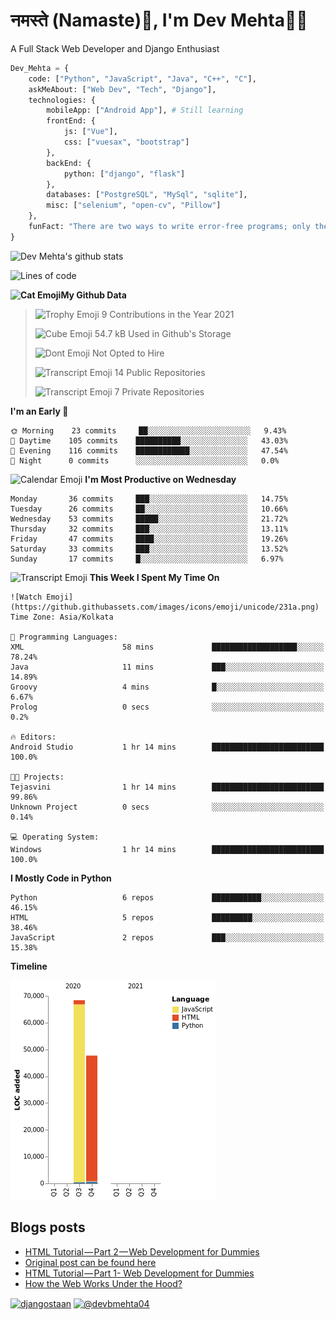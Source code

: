 # नमस्ते (Namaste):pray:, I'm Dev Mehta:man_technologist:
A Full Stack Web Developer and Django Enthusiast

```python
Dev_Mehta = {
    code: ["Python", "JavaScript", "Java", "C++", "C"],
    askMeAbout: ["Web Dev", "Tech", "Django"],
    technologies: {
        mobileApp: ["Android App"], # Still learning
        frontEnd: {
            js: ["Vue"],
            css: ["vuesax", "bootstrap"]
        },
        backEnd: {
            python: ["django", "flask"]
        },
        databases: ["PostgreSQL", "MySql", "sqlite"],
        misc: ["selenium", "open-cv", "Pillow"]
    },
    funFact: "There are two ways to write error-free programs; only the third one works"
}
```
![Dev Mehta's github stats](https://github-readme-stats.vercel.app/api?username=Dev-Mehta&count_private=true&show_icons=true)

<!--START_SECTION:waka-->
![Lines of code](https://img.shields.io/badge/From%20Hello%20World%20I%27ve%20Written-696678%20lines%20of%20code-blue)

**![Cat Emoji](https://github.githubassets.com/images/icons/emoji/unicode/1f431.png)My Github Data** 

> ![Trophy Emoji](https://github.githubassets.com/images/icons/emoji/unicode/1f3c6.png) 9 Contributions in the Year 2021
 > 
> ![Cube Emoji](https://github.githubassets.com/images/icons/emoji/unicode/1f4e6.png) 54.7 kB Used in Github's Storage 
 > 
> ![Dont Emoji](https://github.githubassets.com/images/icons/emoji/unicode/1f6ab.png) Not Opted to Hire
 > 
> ![Transcript Emoji](https://github.githubassets.com/images/icons/emoji/unicode/1f4dc.png) 14 Public Repositories 
 > 
> ![Transcript Emoji](https://github.githubassets.com/images/icons/emoji/unicode/1f511.png) 7 Private Repositories  
 > 
**I'm an Early 🐤** 

```text
🌞 Morning    23 commits     ██░░░░░░░░░░░░░░░░░░░░░░░   9.43% 
🌆 Daytime    105 commits    ██████████░░░░░░░░░░░░░░░   43.03% 
🌃 Evening    116 commits    ████████████░░░░░░░░░░░░░   47.54% 
🌙 Night      0 commits      ░░░░░░░░░░░░░░░░░░░░░░░░░   0.0%

```
![Calendar Emoji](https://github.githubassets.com/images/icons/emoji/unicode/1f4c5.png) **I'm Most Productive on Wednesday** 

```text
Monday       36 commits     ███░░░░░░░░░░░░░░░░░░░░░░   14.75% 
Tuesday      26 commits     ██░░░░░░░░░░░░░░░░░░░░░░░   10.66% 
Wednesday    53 commits     █████░░░░░░░░░░░░░░░░░░░░   21.72% 
Thursday     32 commits     ███░░░░░░░░░░░░░░░░░░░░░░   13.11% 
Friday       47 commits     ████░░░░░░░░░░░░░░░░░░░░░   19.26% 
Saturday     33 commits     ███░░░░░░░░░░░░░░░░░░░░░░   13.52% 
Sunday       17 commits     █░░░░░░░░░░░░░░░░░░░░░░░░   6.97%

```


![Transcript Emoji](https://github.githubassets.com/images/icons/emoji/unicode/1f4ca.png) **This Week I Spent My Time On** 

```text
![Watch Emoji](https://github.githubassets.com/images/icons/emoji/unicode/231a.png) Time Zone: Asia/Kolkata

💬 Programming Languages: 
XML                      58 mins             ███████████████████░░░░░░   78.24% 
Java                     11 mins             ███░░░░░░░░░░░░░░░░░░░░░░   14.89% 
Groovy                   4 mins              █░░░░░░░░░░░░░░░░░░░░░░░░   6.67% 
Prolog                   0 secs              ░░░░░░░░░░░░░░░░░░░░░░░░░   0.2%

🔥 Editors: 
Android Studio           1 hr 14 mins        █████████████████████████   100.0%

🐱‍💻 Projects: 
Tejasvini                1 hr 14 mins        █████████████████████████   99.86% 
Unknown Project          0 secs              ░░░░░░░░░░░░░░░░░░░░░░░░░   0.14%

💻 Operating System: 
Windows                  1 hr 14 mins        █████████████████████████   100.0%

```

**I Mostly Code in Python** 

```text
Python                   6 repos             ███████████░░░░░░░░░░░░░░   46.15% 
HTML                     5 repos             █████████░░░░░░░░░░░░░░░░   38.46% 
JavaScript               2 repos             ███░░░░░░░░░░░░░░░░░░░░░░   15.38%

```


**Timeline**

![Chart not found](https://raw.githubusercontent.com/Dev-Mehta/Dev-Mehta/master/charts/bar_graph.png) 


<!--END_SECTION:waka-->
## Blogs posts<!-- BLOG-POST-LIST:START -->
- [HTML Tutorial — Part 2 — Web Development for Dummies](https://medium.com/dev-mehta/html-tutorial-part-2-web-development-for-dummies-2ec88106831a?source=rss-63ef94603e35------2)
- [Original post can be found here](https://medium.com/@devbmehta04/original-post-can-be-found-here-ad5412ac8119?source=rss-63ef94603e35------2)
- [HTML Tutorial — Part 1- Web Development for Dummies](https://medium.com/dev-mehta/html-tutorial-part-1-web-development-for-dummies-f8aa5abd80de?source=rss-63ef94603e35------2)
- [How the Web Works Under the Hood?](https://medium.com/dev-mehta/how-the-web-works-under-the-hood-40ec93410d94?source=rss-63ef94603e35------2)
<!-- BLOG-POST-LIST:END -->
<a href="https://instagram.com/djangostaan" target="blank"><img align="center" src="https://cdn.jsdelivr.net/npm/simple-icons@3.0.1/icons/instagram.svg" alt="djangostaan" height="30" width="30" /></a>
<a href="https://medium.com/@devbmehta04" target="blank"><img align="center" src="https://cdn.jsdelivr.net/npm/simple-icons@3.0.1/icons/medium.svg" alt="@devbmehta04" height="30" width="30" /></a>
